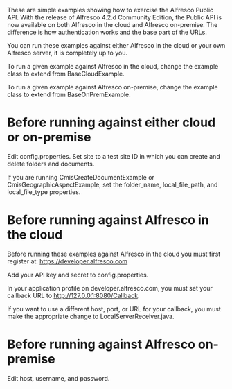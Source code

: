 These are simple examples showing how to exercise the Alfresco Public API. With
the release of Alfresco 4.2.d Community Edition, the Public API is now
available on both Alfresco in the cloud and Alfresco on-premise. The difference
is how authentication works and the base part of the URLs.

You can run these examples against either Alfresco in the cloud or your own
Alfresco server, it is completely up to you.

To run a given example against Alfresco in the cloud, change the example class to
extend from BaseCloudExample.

To run a given example against Alfresco on-premise, change the example class to extend
from BaseOnPremExample.

Before running against either cloud or on-premise
=================================================

Edit config.properties. Set site to a test site ID in which you can
create and delete folders and documents.

If you are running CmisCreateDocumentExample or CmisGeographicAspectExample, set the
folder_name, local_file_path, and local_file_type properties.

Before running against Alfresco in the cloud
============================================

Before running these examples against Alfresco in the cloud you must first register at:
https://developer.alfresco.com

Add your API key and secret to config.properties.

In your application profile on developer.alfresco.com, you must set
your callback URL to http://127.0.0.1:8080/Callback.

If you want to use a different host, port, or URL for your callback,
you must make the appropriate change to LocalServerReceiver.java.

Before running against Alfresco on-premise
==========================================

Edit host, username, and password.
